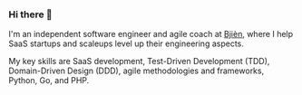 ### Hi there 👋

I'm an independent software engineer and agile coach at [Bjièn](https://bjien.be/), where I help SaaS startups and scaleups level up their engineering aspects.

My key skills are SaaS development, Test-Driven Development (TDD), Domain-Driven Design (DDD), agile methodologies and frameworks, Python, Go, and PHP.

<!--
**dietrichm/dietrichm** is a ✨ _special_ ✨ repository because its `README.md` (this file) appears on your GitHub profile.

Here are some ideas to get you started:

- 🔭 I’m currently working on ...
- 🌱 I’m currently learning ...
- 👯 I’m looking to collaborate on ...
- 🤔 I’m looking for help with ...
- 💬 Ask me about ...
- 📫 How to reach me: ...
- 😄 Pronouns: ...
- ⚡ Fun fact: ...
-->
